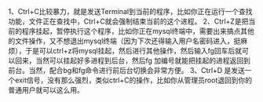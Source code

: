 1、Ctrl+C比较暴力，就是发送Terminal到当前的程序，比如你正在运行一个查找功能，文件正在查找中，Ctrl+C就会强制结束当前的这个进程。
2、Ctrl+Z是把当前的程序挂起，暂停执行这个程序，比如你正在mysql终端中，需要出来搞点其他的文件操作，又不想退出mysql终端（因为下次还得输入用户名密码进入，挺麻烦），于是可以ctrl+z将mysql挂起，然后进行其他操作，然后输入fg回车后就可以回来，当然可以挂起好多进程到后台，然后fg 加编号就能把挂起的进程返回到前台。当然，配合bg和fg命令进行前后台切换会非常方便。
3、Ctrl+D 是发送一个exit信号，没有那么强烈，类似ctrl+C的操作，比如你从管理员root退回到你的普通用户就可以这么用。
